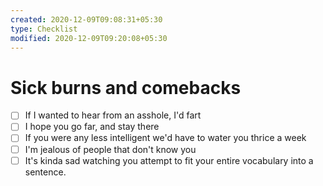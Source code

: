 ```yaml
---
created: 2020-12-09T09:08:31+05:30
type: Checklist
modified: 2020-12-09T09:20:08+05:30
---
```


# Sick burns and comebacks

- [ ] If I wanted to hear from an asshole, I'd fart
- [ ] I hope you go far, and stay there
- [ ] If you were any less intelligent we'd have to water you thrice a week
- [ ] I'm jealous of people that don't know you
- [ ] It's kinda sad watching you attempt to fit your entire vocabulary into a sentence.